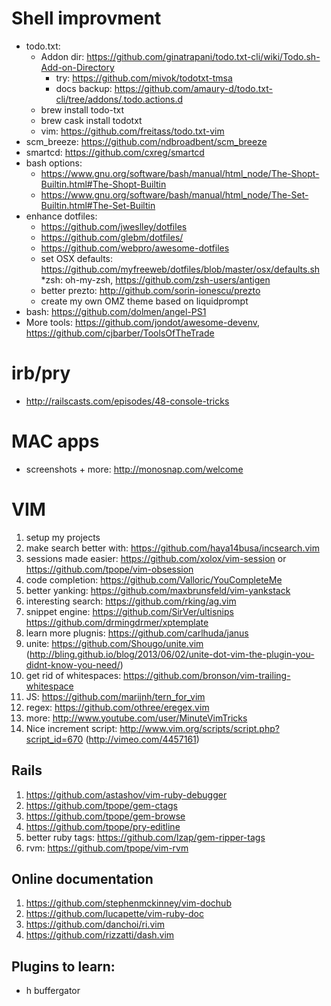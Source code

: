 
Shell improvment
================
* todo.txt:
  * Addon dir: https://github.com/ginatrapani/todo.txt-cli/wiki/Todo.sh-Add-on-Directory
    * try: https://github.com/mivok/todotxt-tmsa
    * docs backup: https://github.com/amaury-d/todo.txt-cli/tree/addons/.todo.actions.d
  * brew install todo-txt
  * brew cask install todotxt
  * vim: https://github.com/freitass/todo.txt-vim
* scm_breeze: https://github.com/ndbroadbent/scm_breeze
* smartcd: https://github.com/cxreg/smartcd
* bash options:
  * https://www.gnu.org/software/bash/manual/html_node/The-Shopt-Builtin.html#The-Shopt-Builtin
  * https://www.gnu.org/software/bash/manual/html_node/The-Set-Builtin.html#The-Set-Builtin
* enhance dotfiles:
  * https://github.com/jweslley/dotfiles
  * https://github.com/glebm/dotfiles/
  * https://github.com/webpro/awesome-dotfiles
  * set OSX defaults: https://github.com/myfreeweb/dotfiles/blob/master/osx/defaults.sh
*zsh: oh-my-zsh, https://github.com/zsh-users/antigen
  * better prezto: http://github.com/sorin-ionescu/prezto
  * create my own OMZ theme based on liquidprompt
* bash: https://github.com/dolmen/angel-PS1
* More tools: https://github.com/jondot/awesome-devenv, https://github.com/cjbarber/ToolsOfTheTrade

irb/pry
=======
* http://railscasts.com/episodes/48-console-tricks

MAC apps
========
* screenshots + more: http://monosnap.com/welcome


VIM
===
1. setup my projects
1. make search better with: https://github.com/haya14busa/incsearch.vim
2. sessions made easier: https://github.com/xolox/vim-session or https://github.com/tpope/vim-obsession
3. code completion: https://github.com/Valloric/YouCompleteMe
4. better yanking: https://github.com/maxbrunsfeld/vim-yankstack
5. interesting search: https://github.com/rking/ag.vim
6. snippet engine: https://github.com/SirVer/ultisnips
                   https://github.com/drmingdrmer/xptemplate
7. learn more plugnis: https://github.com/carlhuda/janus
8. unite: https://github.com/Shougo/unite.vim (http://bling.github.io/blog/2013/06/02/unite-dot-vim-the-plugin-you-didnt-know-you-need/)
9. get rid of whitespaces: https://github.com/bronson/vim-trailing-whitespace
10. JS: https://github.com/marijnh/tern_for_vim
11. regex: https://github.com/othree/eregex.vim
12. more: http://www.youtube.com/user/MinuteVimTricks
13. Nice increment script: http://www.vim.org/scripts/script.php?script_id=670 (http://vimeo.com/4457161)

Rails
-----
1. https://github.com/astashov/vim-ruby-debugger
2. https://github.com/tpope/gem-ctags
3. https://github.com/tpope/gem-browse
4. https://github.com/tpope/pry-editline
5. better ruby tags: https://github.com/lzap/gem-ripper-tags
6. rvm: https://github.com/tpope/vim-rvm

Online documentation
--------------------
1. https://github.com/stephenmckinney/vim-dochub
2. https://github.com/lucapette/vim-ruby-doc
3. https://github.com/danchoi/ri.vim
4. https://github.com/rizzatti/dash.vim

Plugins to learn:
-----------------
* h buffergator

